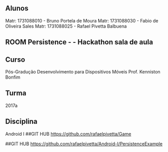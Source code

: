 
## Alunos
Matr: 1731088010 - Bruno Portela de Moura
Matr: 1731088030 - Fabio de Oliveira Sales
Matr: 1731088025 - Rafael Pivetta Balbuena

## ROOM Persistence -  - Hackathon sala de aula
## Curso
Pós-Gradução Desenvolvimento para Dispositivos Móveis
Prof. Kenniston Bonfim
## Turma
2017a
## Disciplina
Android I
##GIT HUB
https://github.com/rafaelpivetta/Game

##GIT HUB https://github.com/rafaelpivetta/Android-I/PersistenceExample
